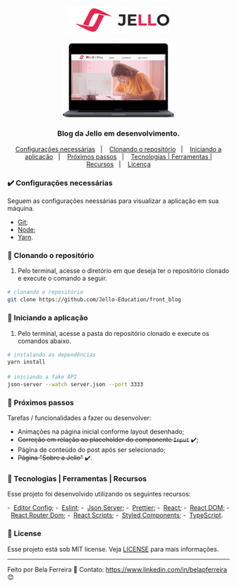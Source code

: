  <p align="center">
    <img src="src/assets/logoJello.png">
    <br />
    <br />
    <img src="src/assets/mockup-blog-Jello.png" width="50%" height="50%" max-width:100% >
  </p>

<h3 align="center">
  Blog da Jello em desenvolvimento.
</h3>

<p align="center">
  <a href="#heavy_check_mark-configurações-necessárias">Configurações necessárias</a>&nbsp;&nbsp;&nbsp;|&nbsp;&nbsp;&nbsp;
  <a href="#arrow_down_small-clonando-o-repositório">Clonando o repositório</a>&nbsp;&nbsp;&nbsp;|&nbsp;&nbsp;&nbsp;
  <a href="#beginner-iniciando-a-aplicação">Iniciando a aplicação</a>&nbsp;&nbsp;&nbsp;|&nbsp;&nbsp;&nbsp;
  <a href="#feet-próximos-passos">Próximos passos</a>&nbsp;&nbsp;&nbsp;|&nbsp;&nbsp;&nbsp;
  <a href="#wrench-tecnologias--ferramentas--recursos">Tecnologias | Ferramentas | Recursos</a>&nbsp;&nbsp;&nbsp;|&nbsp;&nbsp;&nbsp;
  <a href="#memo-license">Licença</a>
</p>

### :heavy_check_mark: Configurações necessárias

Seguem as configurações neessárias para visualizar a aplicação em sua máquina.

- [Git](https://git-scm.com);
- [Node](https://nodejs.org/);
- [Yarn](https://yarnpkg.com/).

### :arrow_down_small: Clonando o repositório

1. Pelo terminal, acesse o diretório em que deseja ter o repositório clonado e execute o comando a seguir.

```bash
# clonando o repositório
git clone https://github.com/Jello-Education/front_blog
```

### :beginner: Iniciando a aplicação

1. Pelo terminal, acesse a pasta do repositório clonado e execute os comandos abaixo.

```bash
# instalando as dependências
yarn install

# iniciando a fake API
json-server --watch server.json --port 3333
```

### :feet: Próximos passos

Tarefas / funcionalidades a fazer ou desenvolver:

- Animações na página inicial conforme layout desenhado;
- <s>Correção em relação ao placeholder do componente `Input`</s> :heavy_check_mark:;
- Página de conteúdo do post após ser selecionado;
- <s>Página "Sobre a Jello"</s> :heavy_check_mark:.

### :wrench: Tecnologias | Ferramentas | Recursos

Esse projeto foi desenvolvido utilizando os seguintes recursos:

-  [Editor Config](https://editorconfig.org/);
-  [Eslint](https://eslint.org/);
-  [Json Server](https://github.com/typicode/json-server);
-  [Prettier](https://prettier.io/);
-  [React](https://pt-br.reactjs.org/);
-  [React DOM](https://pt-br.reactjs.org/docs/react-dom.html);
-  [React Router Dom](https://reactrouter.com/web/guides/quick-start);
-  [React Scripts](https://github.com/facebook/create-react-app/tree/master/packages/react-scripts);
-  [Styled Components](https://styled-components.com/);
-  [TypeScript](https://www.typescriptlang.org/).

### :memo: License

Esse projeto está sob MIT license. Veja [LICENSE](https://github.com/Jello-Education/front_blog/blob/master/LICENSE) para mais informações.

---

Feito por Bela Ferreira :blue_heart: Contato: https://www.linkedin.com/in/belapferreira :blush:
